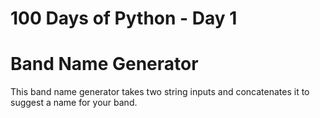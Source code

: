 # 100 Days of Python - Day 1

# Band Name Generator

This band name generator takes two string inputs and concatenates it to suggest a name for your band.